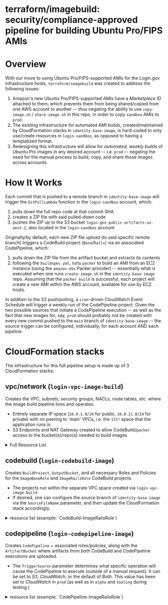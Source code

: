 # terraform/imagebuild: security/compliance-approved pipeline for building Ubuntu Pro/FIPS AMIs

# Overview
With our move to using Ubuntu Pro/FIPS-supported AMIs for the Login.gov infrastructure hosts, `terraform/imagebuild` was created to address the following issues:

1. Amazon's new Ubuntu Pro/FIPS-supported AMIs have a _Marketplace ID_ attached to them, which prevents them from being shared/copied from one AWS account to another -- thus negating the ability to use `copy-image.sh` / `share-image.sh` in this repo, in order to copy `sandbox` AMIs to `prod`.
2. The existing infrastructure for automated AMI builds, created/maintained by CloudFormation stacks in `identity-base-image`, is hard-coded to only use/create resources in `login-sandbox`, as opposed to having a templatized format.
3. Redesigning this infrastructure will allow for _automated, weekly builds_ of Ubuntu Pro images in any desired account -- i.e. `prod` -- negating the need for the manual process to build, copy, and share those images across accounts.

# How It Works
Each commit that is pushed to a remote branch in `identity-base-image` will trigger the `GitPullLambda` function in the `login-sandbox` account, which:
1. pulls down the full repo code at that commit SHA
2. creates a ZIP file with said pulled-down code
3. pushes the ZIP up to the S3 bucket `login-gov-public-artifacts-us-west-2`, also located in the `login-sandbox` account

Originally/by default, each new ZIP file upload (to said specific remote branch) triggers a CodeBuild project (`Base`/`Rails`) via an associated CodePipeline, which:
1. pulls down the ZIP file from the artifact bucket and extracts its contents
2. following the `buildspec.yml`, runs `packer` to build an AMI from an EC2 instance (using the `amazon-ebs` Packer provider) -- essentially what is executed when one runs `create-image.sh` in the `identity-base-image` repo.
Assuming that the `packer build` is successful, each project will create a new AMI within the AWS account, available for use by EC2 hosts.

In addition to the S3 push/polling, a `cron`-driven CloudWatch Event Schedule will trigger a weekly run of the CodePipeline project. Given the two possible sources that initiate a CodePipeline execution -- as well as the fact that new images for, say, `prod` should probably _not_ be created with every new commit pushed to the `main` branch of `identity-base-image` -- the source trigger can be configured, individually, for each account AND each pipeline.

# CloudFormation stacks
The infrastructure for this full pipeline setup is made up of 3 CloudFormation stacks:

## vpc/network (`login-vpc-image-build`)
Creates the VPC, subnets, security groups, NACLs, route tables, etc. where the image build pipeline lives and operates.
- Entirely separate IP space (`10.0.1.0/24` for public, `10.0.11.0/24` for private) with no peering to 'main' VPCs, i.e. the `172*` space that the application runs in
- S3 Endpoints and NAT Gateway created to allow CodeBuild/`packer` access to the bucket(s)/repo(s) needed to build images

<details><summary> Full Resource List </summary>

| Name                                | Type                                  |
| -----                               | -----                                 |
| EIPNatGateway1                      | AWS::EC2::EIP                         |
| InternetGateway                     | AWS::EC2::InternetGateway             |
| NatGateway1                         | AWS::EC2::NatGateway                  |
| PrivateSecurityGroup                | AWS::EC2::SecurityGroup               |
| PrivateSubnet1                      | AWS::EC2::Subnet                      |
| PrivateSubnet1NaclAssociation       | AWS::EC2::SubnetNetworkAclAssociation |
| PrivateSubnet1Route                 | AWS::EC2::Route                       |
| PrivateSubnet1RouteTable            | AWS::EC2::RouteTable                  |
| PrivateSubnet1RouteTableAssociation | AWS::EC2::SubnetRouteTableAssociation |
| PrivateSubnetAcl                    | AWS::EC2::NetworkAcl                  |
| PrivateSubnetAclEntryInbound        | AWS::EC2::NetworkAclEntry             |
| PrivateSubnetAclEntryOutbound       | AWS::EC2::NetworkAclEntry             |
| PublicSecurityGroup                 | AWS::EC2::SecurityGroup               |
| PublicSubnet1                       | AWS::EC2::Subnet                      |
| PublicSubnet1NaclAssociation        | AWS::EC2::SubnetNetworkAclAssociation |
| PublicSubnet1RouteTableAssociation  | AWS::EC2::SubnetRouteTableAssociation |
| PublicSubnetAcl                     | AWS::EC2::NetworkAcl                  |
| PublicSubnetAclEntryInbound         | AWS::EC2::NetworkAclEntry             |
| PublicSubnetAclEntryOutbound        | AWS::EC2::NetworkAclEntry             |
| PublicSubnetRoute                   | AWS::EC2::Route                       |
| PublicSubnetRouteTable              | AWS::EC2::RouteTable                  |
| S3Endpoint                          | AWS::EC2::VPCEndpoint                 |
| VPC                                 | AWS::EC2::VPC                         |
| VPCGatewayAttachment                | AWS::EC2::VPCGatewayAttachment        |

</details>

## codebuild (`login-codebuild-image`)
Creates `BuildProject`, `OutputBucket`, and all necessary Roles and Policies for the `ImageBaseRole` and `ImageRailsRole` CodeBuild projects.
- The projects run within the separate VPC space created via `login-vpc-image-build`
- If desired, one can configure the source branch of `identity-base-image` via the `SourceFileName` parameter, and then update the CloudFormation stack accordingly.

<details><summary> resource list (example: `CodeBuild-ImageRailsRole`) </summary>

| Name                            | Type                      |
| -----                           | -----                     |
| BuildProject                    | AWS::CodeBuild::Project   |
| CodeBuildCloudWatchEventsPolicy | AWS::IAM::Policy          |
| CodeBuildIAMPolicy              | AWS::IAM::Policy          |
| CodeBuildLogPolicy              | AWS::IAM::Policy          |
| CodeBuildOutputPolicy           | AWS::IAM::Policy          |
| CodeBuildPackerPolicy           | AWS::IAM::Policy          |
| CodeBuildPackerProfile          | AWS::IAM::InstanceProfile |
| CodeBuildPackerRole             | AWS::IAM::Role            |
| CodeBuildPackerS3Policy         | AWS::IAM::Policy          |
| CodeBuildParameterPolicy        | AWS::IAM::Policy          |
| CodeBuildPipelinePolicy         | AWS::IAM::Policy          |
| CodeBuildRole                   | AWS::IAM::Role            |
| CodeBuildSourcePolicy           | AWS::IAM::Policy          |
| CodeBuildVpcPolicy              | AWS::IAM::Policy          |
| OutputBucket                    | AWS::S3::Bucket           |

</details>

## codepipeline (`login-codepipeline-image`)
Creates `CodePipeline` + associated roles/policies, along with the `ArtifactBucket` where artifacts from both CodeBuild and CodePipeline executions are uploaded.
- The `TriggerSource` parameter determines what specific operation will cause the CodePipeline to execute (outside of a manual request). It can be set to _S3_, _CloudWatch_, or the default of _Both_. This value has been set to _CloudWatch_ in `prod` (as well as in `alpha` and `tooling` during testing.)

<details><summary> resource list (example: `CodePipeline-ImageRailsRole`) </summary>

| Name                         | Type                        |
| -----                        | -----                       |
| ArtifactBucket               | AWS::S3::Bucket             |
| CloudWatchPipelineRole       | AWS::IAM::Role              |
| CloudWatchPipelineRolePolicy | AWS::IAM::Policy            |
| CloudWatchPipelineTrigger    | AWS::Events::Rule           |
| CodePipeline                 | AWS::CodePipeline::Pipeline |
| CodePipelineRole             | AWS::IAM::Role              |
| CodePipelineRolePolicy       | AWS::IAM::Policy            |

</details>

